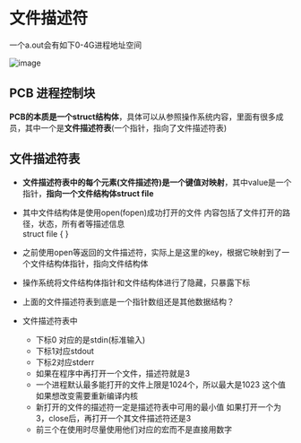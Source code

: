 <p id="文件描述符"></p>  

# 文件描述符


一个a.out会有如下0-4G进程地址空间

![image](https://user-images.githubusercontent.com/58176267/159222872-595e5880-0774-4a18-bfc7-4a245a025140.png)

## PCB 进程控制块  

**PCB的本质是一个struct结构体**，具体可以从参照操作系统内容，里面有很多成员，其中一个是**文件描述符表**(一个指针，指向了文件描述符表)  

## 文件描述符表  

* **文件描述符表中的每个元素(文件描述符)是一个键值对映射**，其中value是一个指针，**指向一个文件结构体struct file**  
* 其中文件结构体是使用open(fopen)成功打开的文件  内容包括了文件打开的路径，状态，所有者等描述信息  
struct file
{
}  
* 之前使用open等返回的文件描述符，实际上是这里的key，根据它映射到了一个文件结构体指针，指向文件结构体  
* 操作系统将文件结构体指针和文件结构体进行了隐藏，只暴露下标  
* 上面的文件描述符表到底是一个指针数组还是其他数据结构？

* 文件描述符表中  
    * 下标0 对应的是stdin(标准输入)
    * 下标1对应stdout
    * 下标2对应stderr
    * 如果在程序中再打开一个文件，描述符就是3
    * 一个进程默认最多能打开的文件上限是1024个，所以最大是1023  这个值如果想改变需要重新编译内核  
    * 新打开的文件的描述符一定是描述符表中可用的最小值  如果打开一个为3，close后，再打开一个其文件描述符还是3  
    * 前三个在使用时尽量使用他们对应的宏而不是直接用数字





